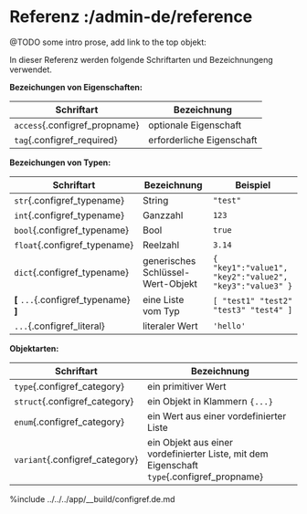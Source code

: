 # Referenz :/admin-de/reference

@TODO some intro prose, add link to the top objekt: [](/admin-de/reference/gws.base.application.core.Config)

In dieser Referenz werden folgende Schriftarten und Bezeichnungeng verwendet. 

**Bezeichungen von Eigenschaften:**

| Schriftart                             | Bezeichnung                             |
|----------------------------------------|-----------------------------------------|
| `access`{.configref_propname}          | optionale Eigenschaft                   |
| `tag`{.configref_required}             | erforderliche Eigenschaft               |

**Bezeichungen von Typen:**

| Schriftart                             | Bezeichnung                             | Beispiel                                                                 |
|----------------------------------------|-----------------------------------------|--------------------------------------------------------------------------|
| `str`{.configref_typename}             | String                                  | `"test"`                                                                 |
| `int`{.configref_typename}             | Ganzzahl                                | `123`                                                                    |
| `bool`{.configref_typename}            | Bool                                    | `true`                                                                   |
| `float`{.configref_typename}           | Reelzahl                                | `3.14`                                                                   |
| ``dict``{.configref_typename}          | generisches Schlüssel-Wert-Objekt       | `{ "key1":"value1", "key2":"value2", "key3":"value3" }`                  |
| **[** `...`{.configref_typename} **]** | eine Liste vom Typ                      | `[ "test1" "test2" "test3" "test4" ]`                                    |
| `...`{.configref_literal}            | literaler Wert                          | `'hello'`                                                                |

**Objektarten:**

| Schriftart                             | Bezeichnung                                                           |
|----------------------------------------|-----------------------------------------------------------------------|
| `type`{.configref_category}            | ein primitiver Wert                                                   |
| `struct`{.configref_category}          | ein Objekt in Klammern `{...}`                                        |
| `enum`{.configref_category}            | ein Wert aus einer vordefinierter Liste                               |
| `variant`{.configref_category}         | ein Objekt aus einer vordefinierter Liste, mit dem Eigenschaft `type`{.configref_propname} |


%include ../../../app/__build/configref.de.md

